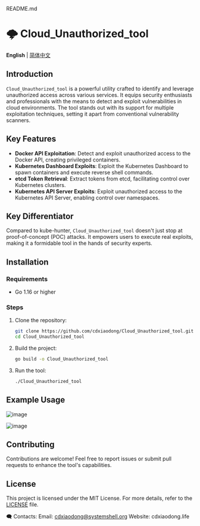 README.md
# 🌩️ Cloud_Unauthorized_tool
**English** | [简体中文](https://github.com/cdxiaodong/Cloud_Unauthorized_Tool/blob/master/readme-zh.md)
## Introduction
`Cloud_Unauthorized_tool` is a powerful utility crafted to identify and leverage unauthorized access across various services. It equips security enthusiasts and professionals with the means to detect and exploit vulnerabilities in cloud environments. The tool stands out with its support for multiple exploitation techniques, setting it apart from conventional vulnerability scanners.
## Key Features
- **Docker API Exploitation**: Detect and exploit unauthorized access to the Docker API, creating privileged containers.
- **Kubernetes Dashboard Exploits**: Exploit the Kubernetes Dashboard to spawn containers and execute reverse shell commands.
- **etcd Token Retrieval**: Extract tokens from etcd, facilitating control over Kubernetes clusters.
- **Kubernetes API Server Exploits**: Exploit unauthorized access to the Kubernetes API Server, enabling control over namespaces.
## Key Differentiator
Compared to kube-hunter, `Cloud_Unauthorized_tool` doesn't just stop at proof-of-concept (POC) attacks. It empowers users to execute real exploits, making it a formidable tool in the hands of security experts.
## Installation
### Requirements
- Go 1.16 or higher
### Steps
1. Clone the repository:
   ```bash
   git clone https://github.com/cdxiaodong/Cloud_Unauthorized_tool.git
   cd Cloud_Unauthorized_tool
   ```
2. Build the project:
   ```bash
   go build -o Cloud_Unauthorized_tool
   ```
3. Run the tool:
   ```bash
   ./Cloud_Unauthorized_tool
   ```
## Example Usage
![image](https://github.com/user-attachments/assets/9aff0673-23e7-4444-808f-ff5de94d0bcf)

![image](https://github.com/user-attachments/assets/ced975f5-403f-450b-918e-88b7cb95edba)

## Contributing
Contributions are welcome! Feel free to report issues or submit pull requests to enhance the tool's capabilities.
## License
This project is licensed under the MIT License. For more details, refer to the [LICENSE](LICENSE) file.

🗨️ Contacts:
Email: cdxiaodong@systemshell.org
Website: cdxiaodong.life
